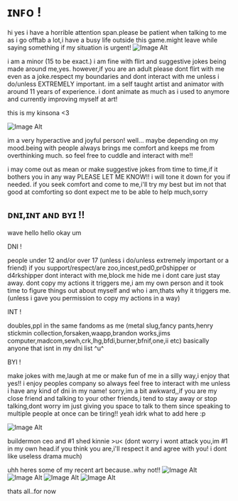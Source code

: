 # ɪɴꜰᴏ !
hi yes i have a horrible attention span.please be patient when talking to me as i go offtab a lot,i have a busy life outside this game.might leave while saying something if my situation is urgent!
 ![Image Alt](https://c10.patreonusercontent.com/4/patreon-media/p/post/137291447/04571f7dde79410eb62762df75b643cf/eyJxIjoxMDAsIndlYnAiOjB9/1.jpg?token-hash=gaGoDOgRYCqjgRMo-kR6_WAdQPnSpPJmvD6fHlS8n2w%3D&token-time=1757376000)

 i am a minor (15 to be exact.) i am fine with flirt and suggestive jokes being made around me,yes. however,if you are an adult please dont flirt with me even as a joke.respect my boundaries and dont interact with me unless i do/unless EXTREMELY important.
 im a self taught artist and animator with around 11 years of experience. i dont animate as much as i used to anymore and currently improving myself at art!
 
 this is my kinsona <3
 
 ![Image Alt](https://c10.patreonusercontent.com/4/patreon-media/p/post/137291447/e525217e23d3426fa49fac7b653bf460/eyJxIjoxMDAsIndlYnAiOjB9/1.png?token-hash=2e-WwR6RRBC7oQAA1kAFqzyRIAOwBwfC9Uj62RLYFIg%3D&token-time=1757376000)

 im a very hyperactive and joyful person! well... maybe depending on my mood.being with people always brings me comfort and keeps me from overthinking much. so feel free to cuddle and interact with me!!

 i may come out as mean or make suggestive jokes from time to time,if it bothers you in any way PLEASE LET ME KNOW!! i will tone it down for you if needed. if you seek comfort and come to me,i'll try my best but im not that good at comforting so dont expect me to be able to help much,sorry

 ## ᴅɴɪ,ɪɴᴛ ᴀɴᴅ ʙʏɪ !!

 wave hello hello okay um
 
 
 DNI !

 
 people under 12 and/or over 17 (unless i do/unless extremely important or a friend) if you support/respect/are zoo,incest,ped0,pr0shipper or d4rkshipper dont interact with me,block me hide me i dont care just stay away. dont copy my actions it triggers me,i am my own person and it took time to figure things out about myself and who i am,thats why it triggers me. (unless i gave you permission to copy my actions in a way)


INT !


doubles,ppl in the same fandoms as me (metal slug,fancy pants,henry stickmin collection,forsaken,waapp,brandon works,jims computer,madcom,sewh,crk,lhg,bfdi,burner,bfnif,one,ii etc) basically anyone that isnt in my dni list ^u^


BYI !


make jokes with me,laugh at me or make fun of me in a silly way,i enjoy that yes!! i enjoy peoples company so always feel free to interact with me unless i have any kind of dni in my name! sorry,im a bit awkward,,if you are my close friend and talking to your other friends,i tend to stay away or stop talking,dont worry im just giving you space to talk to them since speaking to multiple people at once can be tiring!! yeah idrk what to add here :p


![Image Alt](https://c10.patreonusercontent.com/4/patreon-media/p/post/137291447/63e0738adb5e4df0b793de16d181edda/eyJxIjoxMDAsIndlYnAiOjB9/1.png?token-hash=HInrUWEtoZzCb57VAhNZdHM0ikAdS5ny1lno_DVCAb8%3D&token-time=1757376000)

buildermon ceo and #1 shed kinnie >u< (dont worry i wont attack you,im #1 in my own head.if you think you are,i'll respect it and agree with you! i dont like useless drama much)

uhh heres some of my recent art because..why not!!
![Image Alt](https://c10.patreonusercontent.com/4/patreon-media/p/post/137291447/20bcb45a57974f0ea07059b60ab0eb55/eyJxIjoxMDAsIndlYnAiOjB9/1.png?token-hash=gCjVvuM_t387q7o5ZQXe4Yf5eSi3ucpIA8xY97J9KNQ%3D&token-time=1757376000)
![Image Alt](https://c10.patreonusercontent.com/4/patreon-media/p/post/137291447/4dd169b8b07940928e4eb5ac7be8fa9a/eyJxIjoxMDAsIndlYnAiOjB9/1.png?token-hash=MqnDW_GCMFJCVx_RylYxEE2aj1mCB0FZFhOw1PIdVM8%3D&token-time=1757376000)
![Image Alt](https://c10.patreonusercontent.com/4/patreon-media/p/post/137291447/d370d04026ff4a7eb79f47e01f17464f/eyJxIjoxMDAsIndlYnAiOjB9/1.png?token-hash=TJagEuVw7GHA8NzQMyHD_6Pv-pTeG5XTepzJlkTa65s%3D&token-time=1757376000)
![Image Alt](https://c10.patreonusercontent.com/4/patreon-media/p/post/137291447/07c7cde9e7f341ffa3a7a2f49ce3c5fc/eyJxIjoxMDAsIndlYnAiOjB9/1.png?token-hash=LJqK3J6TyPWcz11Jz3QsI4XVShgUYzYaK3h8juJ9q5c%3D&token-time=1757376000)


thats all..for now
